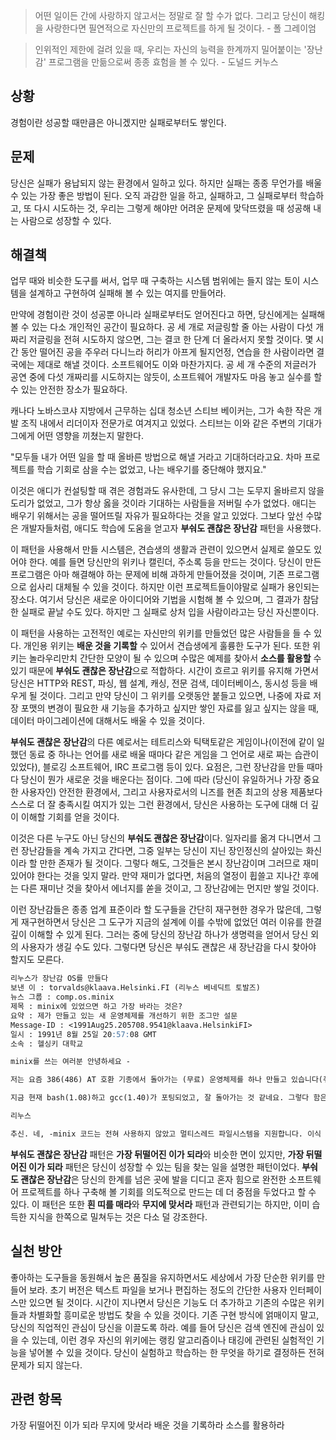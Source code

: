 > 어떤 일이든 간에 사랑하지 않고서는 정말로 잘 할 수가 없다. 그리고 당신이 해킹을 사랑한다면 필연적으로 자신만의 프로젝트를 하게 될 것이다. - 폴 그레이엄

> 인위적인 제한에 걸려 있을 때, 우리는 자신의 능력을 한계까지 밀어붙이는 '장난감' 프로그램을 만듦으로써 종종 효험을 볼 수 있다. - 도널드 커누스

## 상황
경험이란 성공할 때만큼은 아니겠지만 실패로부터도 쌓인다.

## 문제
당신은 실패가 용납되지 않는 환경에서 일하고 있다. 하지만 실패는 종종 무언가를 배울 수 있는 가장 좋은 방법이 된다. 오직 과감한 일을 하고, 실패하고, 그 실패로부터 학습하고, 또 다시 시도하는 것, 우리는 그렇게 해야만 어려운 문제에 맞닥뜨렸을 때 성공해 내는 사람으로 성장할 수 있다.

## 해결책
업무 때와 비슷한 도구를 써서, 업무 때 구축하는 시스템 범위에는 들지 않는 토이 시스템을 설계하고 구현하여 실패해 볼 수 있는 여지를 만들어라.

만약에 경험이란 것이 성공뿐 아니라 실패로부터도 얻어진다고 하면, 당신에게는 실패해 볼 수 있는 다소 개인적인 공간이 필요하다. 공 세 개로 저글링할 줄 아는 사람이 다섯 개짜리 저글링을 전혀 시도하지 않으면, 그는 결코 한 단계 더 올라서지 못할 것이다. 몇 시간 동안 떨어진 공을 주우러 다니느라 허리가 아프게 될지언정, 연습을 한 사람이라면 결국에는 제대로 해낼 것이다. 소프트웨어도 이와 마찬가지다. 공 세 개 수준의 저글러가 공연 중에 다섯 개짜리를 시도하지는 않듯이, 소프트웨어 개발자도 마음 놓고 실수를 할 수 있는 안전한 장소가 필요하다.

캐나다 노바스코샤 지방에서 근무하는 십대 청소년 스티브 베이커는, 그가 속한 작은 개발 조직 내에서 리더이자 전문가로 여겨지고 있었다. 스티브는 이와 같은 주변의 기대가 그에게 어떤 영향을 끼쳤는지 말한다.

"모두들 내가 어떤 일을 할 때 올바른 방법으로 해낼 거라고 기대하더라고요. 차마 프로젝트를 학습 기회로 삼을 수는 없었고, 나는 배우기를 중단해야 했지요."

이것은 애디가 컨설팅할 때 겪은 경험과도 유사한데, 그 당시 그는 도무지 올바르지 않을 도리가 없었고, 그가 항상 옳을 것이라 기대하는 사람들을 저버릴 수가 없었다. 애디는 배우기 위해서는 공을 떨어뜨릴 자유가 필요하다는 것을 알고 있었다. 그보다 앞선 수많은 개발자들처럼, 애디도 학습에 도움을 얻고자 **부숴도 괜찮은 장난감** 패턴을 사용했다.

이 패턴을 사용해서 만들 시스템은, 견습생의 생활과 관련이 있으면서 실제로 쓸모도 있어야 한다. 예를 들면 당신만의 위키나 캘린더, 주소록 등을 만드는 것이다. 당신이 만든 프로그램은 아마 해결해야 하는 문제에 비해 과하게 만들어졌을 것이며, 기존 프로그램으로 쉽사리 대체될 수 있을 것이다. 하지만 이런 프로젝트들이야말로 실패가 용인되는 장소다. 여기서 당신은 새로운 아이디어와 기법을 시험해 볼 수 있으며, 그 결과가 참담한 실패로 끝날 수도 있다. 하지만 그 실패로 상처 입을 사람이라고는 당신 자신뿐이다.

이 패턴을 사용하는 고전적인 예로는 자신만의 위키를 만들었던 많은 사람들을 들 수 있다. 개인용 위키는 **배운 것을 기록할** 수 있어서 견습생에게 훌륭한 도구가 된다. 또한 위키는 놀라우리만치 간단한 모양이 될 수 있으며 수많은 예제를 찾아서 **소스를 활용할** 수 있기 때문에 **부숴도 괜찮은 장난감**으로 적합하다. 시간이 흐르고 위키를 유지해 가면서 당신은 HTTP와 REST, 파싱, 웹 설계, 캐싱, 전문 검색, 데이터베이스, 동시성 등을 배우게 될 것이다. 그리고 만약 당신이 그 위키를 오랫동안 붙들고 있으면, 나중에 자료 저장 포맷의 변경이 필요한 새 기능을 추가하고 싶지만 쌓인 자료를 잃고 싶지는 않을 때, 데이터 마이그레이션에 대해서도 배울 수 있을 것이다.

**부숴도 괜찮은 장난감**의 다른 예로서는 테트리스와 틱택토같은 게임이나(이전에 같이 일했던 동료 중 하나는 언어를 새로 배울 때마다 같은 게임을 그 언어로 새로 짜는 습관이 있었다), 블로깅 소프트웨어, IRC 프로그램 등이 있다. 요점은, 그런 장난감을 만들 때마다 당신이 뭔가 새로운 것을 배운다는 점이다. 그에 따라 (당신이 유일하거나 가장 중요한 사용자인) 안전한 환경에서, 그리고 사용자로서의 니즈를 현존 최고의 상용 제품보다 스스로 더 잘 충족시킬 여지가 있는 그런 환경에서, 당신은 사용하는 도구에 대해 더 깊이 이해할 기회를 얻을 것이다.

이것은 다른 누구도 아닌 당신의 **부숴도 괜찮은 장난감**이다. 일자리를 옮겨 다니면서 그런 장난감들을 계속 가지고 간다면, 그중 일부는 당신이 지닌 장인정신의 살아있는 화신이라 할 만한 존재가 될 것이다. 그렇다 해도, 그것들은 본시 장난감이며 그러므로 재미있어야 한다는 것을 잊지 말라. 만약 재미가 없다면, 처음의 열정이 휩쓸고 지나간 후에는 다른 재미난 것을 찾아서 에너지를 쏟을 것이고, 그 장난감에는 먼지만 쌓일 것이다.

이런 장난감들은 종종 업계 표준이라 할 도구들을 간단히 재구현한 경우가 많은데, 그렇게 재구현하면서 당신은 그 도구가 지금의 설계에 이를 수밖에 없었던 여러 이유를 한결 깊이 이해할 수 있게 된다. 그러는 중에 당신의 장난감 하나가 생명력을 얻어서 당신 외의 사용자가 생길 수도 있다. 그렇다면 당신은 부숴도 괜찮은 새 장난감을 다시 찾아야 할지도 모른다.

```md
리누스가 장난감 OS를 만들다
보낸 이 : torvalds@klaava.Helsinki.FI (리누스 베네딕트 토발즈)
뉴스 그룹 : comp.os.minix
제목 : minix에 있었으면 하고 가장 바라는 것은?
요약 : 제가 만들고 있는 새 운영체제를 개선하기 위한 조그만 설문
Message-ID : <1991Aug25.205708.9541@klaava.HelsinkiFI>
일시 : 1991년 8월 25일 20:57:08 GMT
소속 : 헬싱키 대학교

minix를 쓰는 여러분 안녕하세요 -

저는 요즘 386(486) AT 호환 기종에서 돌아가는 (무료) 운영체제를 하나 만들고 있습니다(취미로 하는 거고, gnu처럼 크고 전문적으로 되지는 않을 겁니다). 4월부터 진행했는데, 이제 출발 준비가 된 것 같습니다. 저는 minix에서 좋거나 싫은 부분이 뭔지 사람들로부터 피드백을 좀 얻었으면 좋겠습니다. 제 OS가 minix와 비슷한 면이 있어서요(무엇보다도, 현실적인 이유 때문에 파일시스템의 물리적 레이아웃이 minix와 동일합니다).

지금 현재 bash(1.08)하고 gcc(1.40)가 포팅되었고, 잘 돌아가는 것 같네요. 그렇다 함은 앞으로 몇 달 이내에 뭔가 실제로 쓸 만한 것들이 만들어질 수 있다는 얘기고, 그래서 저는 사람들이 어떤 기능을 제일 원하는지 알고 싶습니다. 어떤 제안이라도 환영이지만 꼭 구현되리라는 보장은 못 합니다 :-)

리누스

추신. 네, -minix 코드는 전혀 사용하지 않았고 멀티스레드 파일시스템을 지원합니다. 이식 가능하지는 않고요(386 태스크 스위칭 같은 것을 씁니다), AT 하드디스크 외에 다른 것을 지원할 일은 없을 것 같네요. 가진 것이 그것뿐이라서 :-(
```

**부숴도 괜찮은 장난감** 패턴은 **가장 뒤떨어진 이가 되라**와 비슷한 면이 있지만, **가장 뒤떨어진 이가 되라** 패턴은 당신이 성장할 수 있는 팀을 찾는 일을 설명한 패턴이었다. **부숴도 괜찮은 장난감**은 당신의 한계를 넘은 곳에 발을 디디고 혼자 힘으로 완전한 소프트웨어 프로젝트를 하나 구축해 볼 기회를 의도적으로 만드는 데 더 중점을 두었다고 할 수 있다. 이 패턴은 또한 **흰 띠를 매라**와 **무지에 맞서라** 패턴과 관련되기는 하지만, 이미 습득한 지식을 한쪽으로 밀쳐두는 것은 다소 덜 강조한다.

## 실천 방안
좋아하는 도구들을 동원해서 높은 품질을 유지하면서도 세상에서 가장 단순한 위키를 만들어 보라. 초기 버전은 텍스트 파일을 보거나 편집하는 정도의 간단한 사용자 인터페이스만 있으면 될 것이다. 시간이 지나면서 당신은 기능도 더 추가하고 기존의 수많은 위키들과 차별화할 흥미로운 방법도 찾을 수 있을 것이다. 기존 구현 방식에 얽매이지 말고, 당신의 직업적인 관심이 당신을 이끌도록 하라. 예를 들어 당신은 검색 엔진에 관심이 있을 수 있는데, 이런 경우 자신의 위키에는 랭킹 알고리즘이나 태깅에 관련된 실험적인 기능을 넣어볼 수 있을 것이다. 당신이 실험하고 학습하는 한 무엇을 하기로 결정하든 전혀 문제가 되지 않는다.

## 관련 항목
가장 뒤떨어진 이가 되라
무지에 맞서라
배운 것을 기록하라
소스를 활용하라